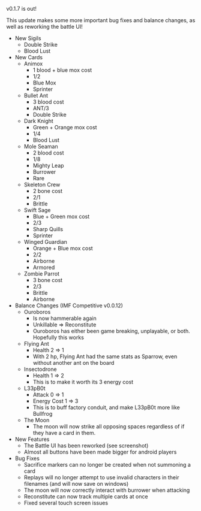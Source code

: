 v0.1.7 is out!

This update makes some more important bug fixes and balance changes, as well as reworking the battle UI!

* New Sigils
    * Double Strike
    * Blood Lust
* New Cards
    * Animox
        * 1 blood + blue mox cost
        * 1/2
        * Blue Mox
        * Sprinter
    * Bullet Ant
        * 3 blood cost
        * ANT/3
        * Double Strike
    * Dark Knight
        * Green + Orange mox cost
        * 1/4
        * Blood Lust
    * Mole Seaman
        * 2 blood cost
        * 1/8
        * Mighty Leap
        * Burrower
        * Rare
    * Skeleton Crew
        * 2 bone cost
        * 2/1
        * Brittle
    * Swift Sage
        * Blue + Green mox cost
        * 2/3
        * Sharp Quills
        * Sprinter
    * Winged Guardian
        * Orange + Blue mox cost
        * 2/2
        * Airborne
        * Armored
    * Zombie Parrot
        * 3 bone cost
        * 2/3
        * Brittle
        * Airborne
* Balance Changes (IMF Competitive v0.0.12)
    * Ouroboros
        * Is now hammerable again
        * Unkillable => Reconstitute
        * Ouroboros has either been game breaking, unplayable, or both. Hopefully this works
    * Flying Ant
        * Health 2 => 1
        * With 2 hp, Flying Ant had the same stats as Sparrow, even without another ant on the board
    * Insectodrone
        * Health 1 => 2
        * This is to make it worth its 3 energy cost
    * L33pB0t
        * Attack 0 => 1
        * Energy Cost 1 => 3
        * This is to buff factory conduit, and make L33pB0t more like Bullfrog
    * The Moon
        * The moon will now strike all opposing spaces regardless of if they have a card in them.
* New Features
    * The Battle UI has been reworked (see screenshot)
    * Almost all buttons have been made bigger for android players
* Bug Fixes
    * Sacrifice markers can no longer be created when not summoning a card
    * Replays will no longer attempt to use invalid characters in their filenames (and will now save on windows)
    * The moon will now correctly interact with burrower when attacking
    * Reconstitute can now track multiple cards at once
    * Fixed several touch screen issues
